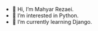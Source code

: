 - 👋 Hi, I’m Mahyar Rezaei.
- 👀 I’m interested in Python.
- 🌱 I’m currently learning Django.
<!---
Mhhyarrr/Mhhyarrr is a ✨ special ✨ repository because its `README.md` (this file) appears on your GitHub profile.
You can click the Preview link to take a look at your changes.
--->
